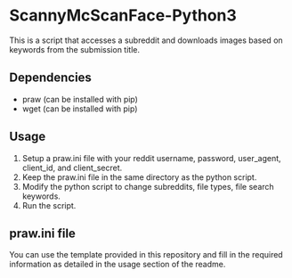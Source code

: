 # ScannyMcScanFace-Python3
This is a script that accesses a subreddit and downloads images based on keywords from the submission title.

## Dependencies
- praw (can be installed with pip)
- wget (can be installed with pip)


## Usage
1) Setup a praw.ini file with your reddit username, password, user_agent, client_id, and client_secret.
2) Keep the praw.ini file in the same directory as the python script.
3) Modify the python script to change subreddits, file types, file search keywords.
4) Run the script.

## praw.ini file
You can use the template provided in this repository and fill in the required information as detailed in the usage section of the readme.
